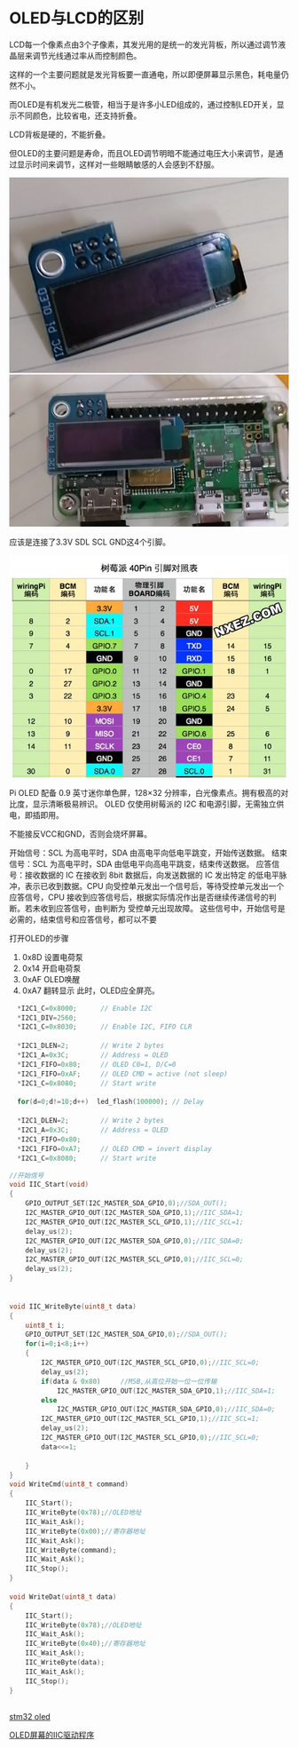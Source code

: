 # OLED与LCD的区别
LCD每一个像素点由3个子像素，其发光用的是统一的发光背板，所以通过调节液晶层来调节光线通过率从而控制颜色。

这样的一个主要问题就是发光背板要一直通电，所以即便屏幕显示黑色，耗电量仍然不小。

而OLED是有机发光二极管，相当于是许多小LED组成的，通过控制LED开关，显示不同颜色，比较省电，还支持折叠。

LCD背板是硬的，不能折叠。

但OLED的主要问题是寿命，而且OLED调节明暗不能通过电压大小来调节，是通过显示时间来调节，这样对一些眼睛敏感的人会感到不舒服。

![图片](images/screen.jpg)
![图片](images/screen2.jpg)


应该是连接了3.3V SDL SCL GND这4个引脚。

![IO](images/io.jpg)

Pi OLED 配备 0.9 英寸迷你单色屏，128×32 分辨率，白光像素点。拥有极高的对比度，显示清晰极易辨识。
OLED 仅使用树莓派的 I2C 和电源引脚，无需独立供电，即插即用。

不能接反VCC和GND，否则会烧坏屏幕。


开始信号：SCL 为高电平时，SDA 由高电平向低电平跳变，开始传送数据。
结束信号：SCL 为高电平时，SDA 由低电平向高电平跳变，结束传送数据。
应答信号：接收数据的 IC 在接收到 8bit 数据后，向发送数据的 IC 发出特定 的低电平脉
冲，表示已收到数据。CPU 向受控单元发出一个信号后，等待受控单元发出一个应答信号，CPU 接收到应答信号后，根据实际情况作出是否继续传递信号的判断。若未收到应答信号，由判断为 受控单元出现故障。
这些信号中，开始信号是必需的，结束信号和应答信号，都可以不要


打开OLED的步骤
1. 0x8D 设置电荷泵
2. 0x14 开启电荷泵
3. 0xAF OLED唤醒
4. 0xA7 翻转显示
此时，OLED应全屏亮。
```C++
  *I2C1_C=0x8000;      // Enable I2C
  *I2C1_DIV=2560;
  *I2C1_C=0x8030;      // Enable I2C, FIFO CLR

  *I2C1_DLEN=2;        // Write 2 bytes
  *I2C1_A=0x3C;        // Address = OLED
  *I2C1_FIFO=0x80;     // OLED C0=1, D/C=0
  *I2C1_FIFO=0xAF;     // OLED CMD = active (not sleep)
  *I2C1_C=0x8080;      // Start write

  for(d=0;d!=10;d++)  led_flash(100000); // Delay

  *I2C1_DLEN=2;        // Write 2 bytes
  *I2C1_A=0x3C;        // Address = OLED
  *I2C1_FIFO=0x80; 
  *I2C1_FIFO=0xA7;     // OLED CMD = invert display
  *I2C1_C=0x8080;      // Start write
```


```C++
//开始信号
void IIC_Start(void)
{
    GPIO_OUTPUT_SET(I2C_MASTER_SDA_GPIO,0);//SDA_OUT();
    I2C_MASTER_GPIO_OUT(I2C_MASTER_SDA_GPIO,1);//IIC_SDA=1;
    I2C_MASTER_GPIO_OUT(I2C_MASTER_SCL_GPIO,1);//IIC_SCL=1;
    delay_us(2);
    I2C_MASTER_GPIO_OUT(I2C_MASTER_SDA_GPIO,0);//IIC_SDA=0;
    delay_us(2);
    I2C_MASTER_GPIO_OUT(I2C_MASTER_SCL_GPIO,0);//IIC_SCL=0;
    delay_us(2);
}


void IIC_WriteByte(uint8_t data)
{
    uint8_t i;
    GPIO_OUTPUT_SET(I2C_MASTER_SDA_GPIO,0);//SDA_OUT();
    for(i=0;i<8;i++)
    {
    	I2C_MASTER_GPIO_OUT(I2C_MASTER_SCL_GPIO,0);//IIC_SCL=0;
        delay_us(2);
        if(data & 0x80)     //MSB,从高位开始一位一位传输
            I2C_MASTER_GPIO_OUT(I2C_MASTER_SDA_GPIO,1);//IIC_SDA=1;
        else
            I2C_MASTER_GPIO_OUT(I2C_MASTER_SDA_GPIO,0);//IIC_SDA=0;
        I2C_MASTER_GPIO_OUT(I2C_MASTER_SCL_GPIO,1);//IIC_SCL=1;
        delay_us(2);
        I2C_MASTER_GPIO_OUT(I2C_MASTER_SCL_GPIO,0);//IIC_SCL=0;
        data<<=1;
 
    }
}
void WriteCmd(uint8_t command)
{
    IIC_Start();
    IIC_WriteByte(0x78);//OLED地址
    IIC_Wait_Ask();
    IIC_WriteByte(0x00);//寄存器地址
    IIC_Wait_Ask();
    IIC_WriteByte(command);
    IIC_Wait_Ask();
    IIC_Stop();
}

void WriteDat(uint8_t data)
{
    IIC_Start();
    IIC_WriteByte(0x78);//OLED地址
    IIC_Wait_Ask();
    IIC_WriteByte(0x40);//寄存器地址
    IIC_Wait_Ask();
    IIC_WriteByte(data);
    IIC_Wait_Ask();
    IIC_Stop();
}



```
[stm32 oled](https://blog.csdn.net/keilert/article/details/82787960)

[OLED屏幕的IIC驱动程序](https://blog.csdn.net/gengyuchao/article/details/86743908)
